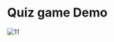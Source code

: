 # Quiz game Demo
![11](https://github.com/user-attachments/assets/437aa6d8-f8f4-4252-9e1b-76fdd5a062ba)
